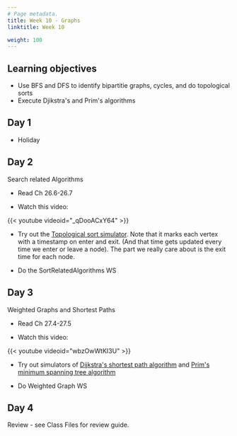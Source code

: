 ```yaml
---
# Page metadata.
title: Week 10 - Graphs
linktitle: Week 10

weight: 100
---
```


## Learning objectives

* Use BFS and DFS to identify bipartitie graphs, cycles, and do topological sorts
* Execute Djikstra's and Prim's algorithms

## Day 1

* Holiday

## Day 2

Search related Algorithms

* Read Ch 26.6-26.7

* Watch this video:

{{< youtube videoid="_qDooACxY64" >}}

* Try out the [Topological sort simulator](http://computerscience.chemeketa.edu/UCSFDataStructures/TopoSortDFS.html). Note that it marks each vertex with a timestamp on
enter and exit. (And that time gets updated every time we enter or leave a node). The part we
really care about is the exit time for each node.

* Do the SortRelatedAlgorithms WS

## Day 3

Weighted Graphs and Shortest Paths

* Read Ch 27.4-27.5

* Watch this video:

{{< youtube videoid="wbzOwWtKI3U" >}}

* Try out simulators of [Dijkstra's shortest path algorithm](http://computerscience.chemeketa.edu/UCSFDataStructures/Dijkstra.html)
and [Prim's minimum spanning tree algorithm](http://computerscience.chemeketa.edu/UCSFDataStructures/Prim.html)

* Do Weighted Graph WS

## Day 4


Review - see Class Files for review guide.
